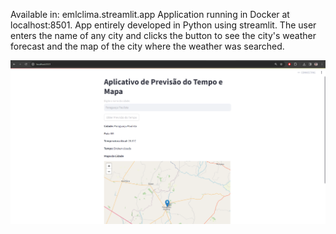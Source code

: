 Available in: emlclima.streamlit.app
Application running in Docker at localhost:8501. App entirely developed in Python using streamlit. The user enters the name of any city and clicks the button to see the city's weather forecast and the map of the city where the weather was searched.


![App rodando em localhost:8501](clima.PNG)
